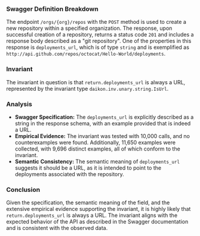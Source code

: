 ### Swagger Definition Breakdown
The endpoint `/orgs/{org}/repos` with the `POST` method is used to create a new repository within a specified organization. The response, upon successful creation of a repository, returns a status code `201` and includes a response body described as a "git repository". One of the properties in this response is `deployments_url`, which is of type `string` and is exemplified as `http://api.github.com/repos/octocat/Hello-World/deployments`.

### Invariant
The invariant in question is that `return.deployments_url` is always a URL, represented by the invariant type `daikon.inv.unary.string.IsUrl`.

### Analysis
- **Swagger Specification:** The `deployments_url` is explicitly described as a string in the response schema, with an example provided that is indeed a URL.
- **Empirical Evidence:** The invariant was tested with 10,000 calls, and no counterexamples were found. Additionally, 11,650 examples were collected, with 9,696 distinct examples, all of which conform to the invariant.
- **Semantic Consistency:** The semantic meaning of `deployments_url` suggests it should be a URL, as it is intended to point to the deployments associated with the repository.

### Conclusion
Given the specification, the semantic meaning of the field, and the extensive empirical evidence supporting the invariant, it is highly likely that `return.deployments_url` is always a URL. The invariant aligns with the expected behavior of the API as described in the Swagger documentation and is consistent with the observed data.
